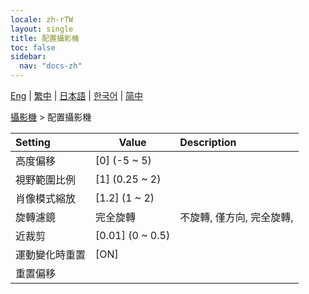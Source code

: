 ```yaml
---
locale: zh-rTW
layout: single
title: 配置攝影機
toc: false
sidebar:
  nav: "docs-zh"
---
```

[Eng](/dancexr/menu/2025.4/scene/config_camera) | [繁中](/tw/dancexr/menu/2025.4/scene/config_camera) | [日本語](/jp/dancexr/menu/2025.4/scene/config_camera) | [한국어](/kr/dancexr/menu/2025.4/scene/config_camera) | [简中](/zh/dancexr/menu/2025.4/scene/config_camera)

[攝影機](../menu#攝影機) > 配置攝影機



| Setting | Value | Description |
| :--- | --- | :--- |
|<nobr>高度偏移</nobr>| [0] (-5 ~ 5) | 
|<nobr>視野範圍比例</nobr>| [1] (0.25 ~ 2) | 
|<nobr>肖像模式縮放</nobr>| [1.2] (1 ~ 2) | 
|<nobr>旋轉濾鏡</nobr>| 完全旋轉 | 不旋轉, 僅方向, 完全旋轉, 
|<nobr>近裁剪</nobr>| [0.01] (0 ~ 0.5) | 
|<nobr>運動變化時重置</nobr>| [ON] | 
|<nobr>重置偏移</nobr>|| 
